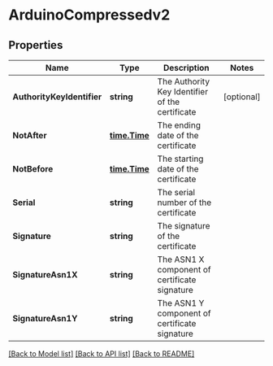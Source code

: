 # ArduinoCompressedv2

## Properties

Name | Type | Description | Notes
------------ | ------------- | ------------- | -------------
**AuthorityKeyIdentifier** | **string** | The Authority Key Identifier of the certificate | [optional] 
**NotAfter** | [**time.Time**](time.Time.md) | The ending date of the certificate | 
**NotBefore** | [**time.Time**](time.Time.md) | The starting date of the certificate | 
**Serial** | **string** | The serial number of the certificate | 
**Signature** | **string** | The signature of the certificate | 
**SignatureAsn1X** | **string** | The ASN1 X component of certificate signature | 
**SignatureAsn1Y** | **string** | The ASN1 Y component of certificate signature | 

[[Back to Model list]](../README.md#documentation-for-models) [[Back to API list]](../README.md#documentation-for-api-endpoints) [[Back to README]](../README.md)


